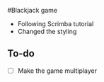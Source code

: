 #Blackjack game

-   Following Scrimba tutorial
-   Changed the styling

## To-do

-   [ ] Make the game multiplayer
